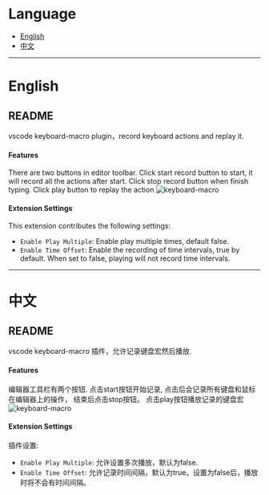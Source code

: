 # Language

- [English](#english)
- [中文](#中文)

---

# English

## README
vscode keyboard-macro plugin，record keyboard actions and replay it.


#### Features
There are two buttons in editor toolbar.
Click start record button to start, it will record all the actions after start. Click stop record button when finish typing.
Click play button to replay the action
![keyboard-macro](https://github.com/user-attachments/assets/0b0703d4-1555-4e01-9af7-b87929a51e90)

#### Extension Settings

This extension contributes the following settings:

* `Enable Play Multiple`: Enable play multiple times, default false.
* `Enable Time Offset`: Enable the recording of time intervals, true by default. When set to false, playing will not record time intervals.
---

# 中文

## README
vscode keyboard-macro 插件，允许记录键盘宏然后播放.


#### Features
编辑器工具栏有两个按钮.
点击start按钮开始记录, 点击后会记录所有键盘和鼠标在编辑器上的操作， 结束后点击stop按钮。
点击play按钮播放记录的键盘宏
![keyboard-macro](https://github.com/user-attachments/assets/0b0703d4-1555-4e01-9af7-b87929a51e90)
#### Extension Settings

插件设置:

* `Enable Play Multiple`: 允许设置多次播放，默认为false.
* `Enable Time Offset`: 允许记录时间间隔，默认为true。设置为false后，播放时将不会有时间间隔。
